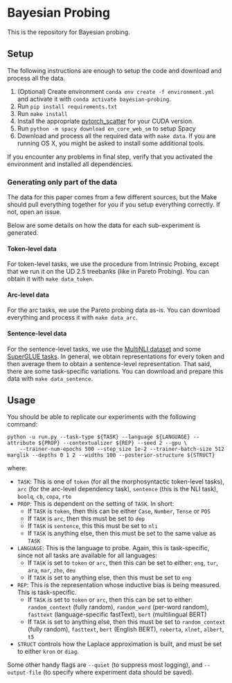 # Bayesian Probing

This is the repository for Bayesian probing.

## Setup

The following instructions are enough to setup the code and download and process all the data.

1. (Optional) Create environment `conda env create -f environment.yml` and activate it with `conda activate bayesian-probing`.
2. Run `pip install requirements.txt`
3. Run `make install`
4. Install the appropriate [pytorch\_scatter](https://github.com/rusty1s/pytorch_scatter) for your CUDA version.
5. Run `python -m spacy download en_core_web_sm` to setup Spacy
6. Download and process all the required data with `make data`. If you are running OS X, you might be asked to install some additional tools.

If you encounter any problems in final step, verify that you activated the environment and installed all dependencies.

### Generating only part of the data
The data for this paper comes from a few different sources, but the Make should pull everything together for you if you setup everything correctly.
If not, open an issue.

Below are some details on how the data for each sub-experiment is generated.

#### Token-level data
For token-level tasks, we use the procedure from Intrinsic Probing, except that we run it on the UD 2.5 treebanks (like in Pareto Probing).
You can obtain it with `make data_token`.

#### Arc-level data
For the arc tasks, we use the Pareto probing data as-is. You can download everything and process it with `make data_arc`.

#### Sentence-level data
For the sentence-level tasks, we use the [MultiNLI dataset](https://github.com/nyu-mll/multiNLI) and some [SuperGLUE tasks](https://super.gluebenchmark.com/).
In general, we obtain representations for every token and then average them to obtain a sentence-level representation.
That said, there are some task-specific variations.
You can download and prepare this data with `make data_sentence`.

## Usage

You should be able to replicate our experiments with the following command:
```
python -u run.py --task-type ${TASK} --language ${LANGUAGE} --attribute ${PROP} --contextualizer ${REP} --seed 2 --gpu \
    --trainer-num-epochs 500 --step_size 1e-2 --trainer-batch-size 512 marglik --depths 0 1 2 --widths 100 --posterior-structure ${STRUCT}
```
where:
- `TASK`: This is one of `token` (for all the morphosyntactic token-level tasks), `arc` (for the arc-level dependency task), `sentence` (this is the NLI task), `boolq`, `cb`, `copa`, `rte`
- `PROP`: This is dependent on the setting of `TASK`. In short:
    - If `TASK` is `token`, then this can be either `Case`, `Number`, `Tense` or `POS`
    - If `TASK` is `arc`, then this must be set to `dep`
    - If `TASK` is `sentence`, this this must be set to `nli`
    - If `TASK` is anything else, then this must be set to the same value as `TASK`
- `LANGUAGE`: This is the language to probe. Again, this is task-specific, since not all tasks are available for all languages:
    - If `TASK` is set to `token` or `arc`, then this can be set to either: `eng`, `tur`, `ara`, `mar`, `zho`, `deu`
    - If `TASK` is set to anything else, then this must be set to `eng`
- `REP`: This is the representation whose inductive bias is being measured. This is task-specific.
    - If `TASK` is set to `token` or `arc`, then this can be set to either: `random_context` (fully random), `random_word` (per-word random), `fasttext` (language-specific fastText), `bert` (multilingual BERT)
    - If `TASK` is set to anything else, then this must be set to `random_context` (fully random), `fasttext`, `bert` (English BERT), `roberta`, `xlnet`, `albert`, `t5`
- `STRUCT` controls how the Laplace approximation is built, and must be set to either `kron` or `diag`.

Some other handy flags are `--quiet` (to suppress most logging), and `--output-file` (to specify where experiment data should be saved).
